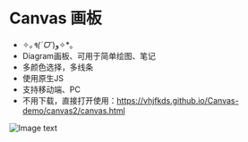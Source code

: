 # Canvas 画板


* ✧*｡٩(ˊᗜˋ*)و✧*｡
* Diagram画板、可用于简单绘图、笔记
* 多颜色选择，多线条
* 使用原生JS
* 支持移动端、PC
* 不用下载，直接打开使用：https://vhjfkds.github.io/Canvas-demo/canvas2/canvas.html

![Image text](https://i.loli.net/2020/09/11/j4kzNLTyrYohfSg.png)



